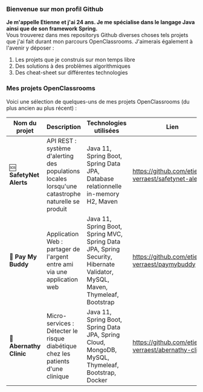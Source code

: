 ### Bienvenue sur mon profil Github
**Je m'appelle Etienne et j'ai 24 ans. Je me spécialise dans le langage Java ainsi que de son framework Spring.** <br>
Vous trouverez dans mes repositorys Github diverses choses tels projets que j'ai fait durant mon parcours OpenClassrooms.
J'aimerais également à l'avenir y déposer : 
1. Les projets que je construis sur mon temps libre
2. Des solutions à des problèmes algorithmiques
3. Des cheat-sheet sur différentes technologies

### Mes projets OpenClassrooms
Voici une sélection de quelques-uns de mes projets OpenClassrooms (du plus ancien au plus récent) : 

| Nom du projet                 | Description                                                 | Technologies utilisées                                   | Lien      |
|-------------------------------|-------------------------------------------------------------|----------------------------------------------------------|-----------|
| :sos: **SafetyNet Alerts**        | API REST : système d'alerting des populations locales lorsqu'une catastrophe naturelle se produit | Java 11, Spring Boot, Spring Data JPA, Database relationnelle in-memory H2, Maven | https://github.com/etienne-verraest/safetynet-alerts |
| :money_with_wings: **Pay My Buddy** | Application Web : partager de l'argent entre ami via une application web | Java 11, Spring Boot, Spring MVC, Spring Data JPA, Spring Security, Hibernate Validator, MySQL, Maven, Thymeleaf, Bootstrap | https://github.com/etienne-verraest/paymybuddy |
| :hospital: **Abernathy Clinic** | Micro-services : Détecter le risque diabétique chez les patients d'une clinique | Java 11, Spring Boot, Spring Data JPA, Spring Cloud, MongoDB, MySQL, Thymeleaf, Bootstrap, Docker | https://github.com/etienne-verraest/abernathy-clinic |
